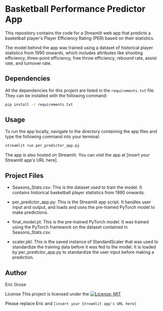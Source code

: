 # Basketball Performance Predictor App

This repository contains the code for a Streamlit web app that predicts a basketball player's Player Efficiency Rating (PER) based on their statistics.

The model behind the app was trained using a dataset of historical player statistics from 1990 onwards, which includes attributes like shooting efficiency, three-point efficiency, free throw efficiency, rebound rate, assist rate, and turnover rate.

## Dependencies

All the dependencies for this project are listed in the `requirements.txt` file. They can be installed with the following command:

```bash
pip install -r requirements.txt
```

## Usage
To run the app locally, navigate to the directory containing the app files and type the following command into your terminal:

```bash
streamlit run per_predictor_app.py
```

The app is also hosted on Streamlit. You can visit the app at [insert your Streamlit app's URL here].

## Project Files
* Seasons_Stats.csv: This is the dataset used to train the model. It contains historical basketball player statistics from 1990 onwards.

* per_predictor_app.py: This is the Streamlit app script. It handles user input and output, and loads and uses the pre-trained PyTorch model to make predictions.

* final_model.pt: This is the pre-trained PyTorch model. It was trained using the PyTorch framework on the dataset contained in Seasons_Stats.csv.

* scaler.pkl: This is the saved instance of StandardScaler that was used to standardize the training data before it was fed to the model. It is loaded by per_predictor_app.py to standardize the user input before making a prediction.

## Author
Eric Grose

License
This project is licensed under the [![License: MIT](https://img.shields.io/badge/License-MIT-yellow.svg)](https://opensource.org/licenses/MIT)


Please replace Eric and `[insert your Streamlit app's URL here]` 
